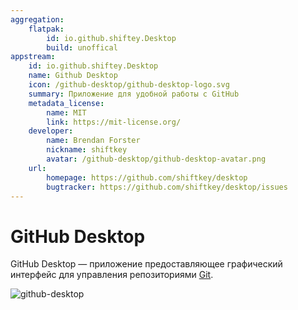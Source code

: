 ```yaml
---
aggregation:
    flatpak:
        id: io.github.shiftey.Desktop
        build: unoffical
appstream:
    id: io.github.shiftey.Desktop
    name: Github Desktop
    icon: /github-desktop/github-desktop-logo.svg
    summary: Приложение для удобной работы с GitHub
    metadata_license:
        name: MIT
        link: https://mit-license.org/
    developer:
        name: Brendan Forster
        nickname: shiftkey
        avatar: /github-desktop/github-desktop-avatar.png
    url:
        homepage: https://github.com/shiftkey/desktop
        bugtracker: https://github.com/shiftkey/desktop/issues
---
```


# GitHub Desktop

GitHub Desktop — приложение предоставляющее графический интерфейс для управления репозиториями [Git](/git).

![github-desktop](/github-desktop/github-desktop-1.png)

<!--@include: @apps/_parts/install/content-flatpak.md-->
